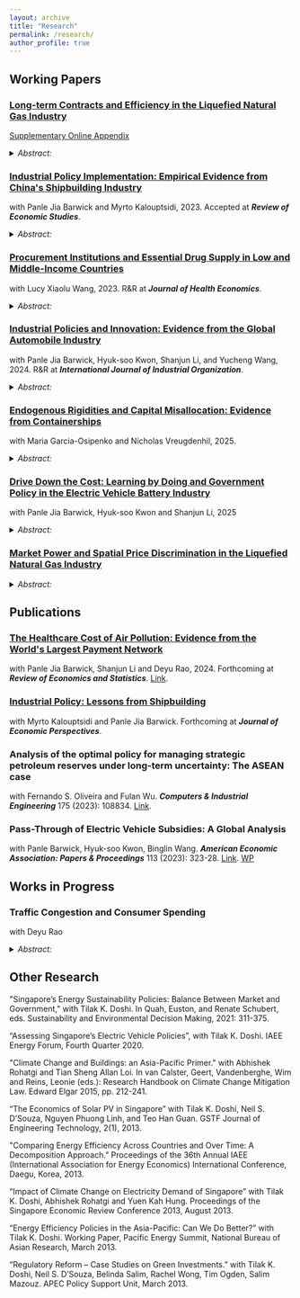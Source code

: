 ```yaml
---
layout: archive
title: "Research"
permalink: /research/
author_profile: true
---
```


## Working Papers



### [Long-term Contracts and Efficiency in the Liquefied Natural Gas Industry](https://www.dropbox.com/s/njxs3mfdjroyhq6/NahimZahur_LNG_Contracts.pdf?raw=1 "Long-term Contracts and Efficiency in the Liquefied Natural Gas Industry")

[Supplementary Online Appendix](https://www.dropbox.com/s/qmv6qbakepwjek8/NahimZahur_LNG_Contracts_2022_Supplementary_Material.pdf?raw=1 "Supplementary Online Appendix")

<details>
<summary><em>Abstract:</em></summary>
In many capital-intensive markets, sellers sign long-term contracts with buyers before committing to sunk cost investments. Ex-ante contracts mitigate the risk of under-investment arising from ex-post bargaining. However, contractual rigidities reduce the ability of firms to respond flexibly to demand shocks. This paper provides an empirical analysis of this trade-off, focusing on the liquefied natural gas (LNG) industry, where long-term contracts account for over 70% of trade. I develop a model of contracting, investment and spot trade that incorporates bargaining frictions and contractual rigidities. I structurally estimate this model using a rich dataset of the LNG industry, employing a novel estimation strategy that utilizes the timing of contracting and investment decisions to infer bargaining power. I find that without long-term contracts, sellers would decrease investment by 27%, but allocative efficiency would significantly improve. Negative contracting externalities lead to inefficient over-use of long-term contracts in equilibrium. Policies aimed at eliminating contractual rigidities reduce investment by 16%, but raise welfare by 9%.
</details>

### [Industrial Policy Implementation: Empirical Evidence from China's Shipbuilding Industry](https://www.dropbox.com/scl/fi/5idx4rdq017spabs3nz1v/Yr23_ChinaShipyard_Dec05.pdf?rlkey=8h1dnfhc8quodmu46m7i936vu&raw=1 "Industrial Policy Implementation: Empirical Evidence from China's Shipbuilding Industry") 
with Panle Jia Barwick and Myrto Kalouptsidi, 2023. Accepted at ***Review of Economic Studies***. 

<details>
<summary><em>Abstract:</em></summary>
Industrial policies are widely used across the world. In practice, designing and implementing these policies is a complicated task. In this paper, we assess the long-term performance of different industrial policy instruments, which include production subsidies, investment subsidies, entry subsidies, and consolidation policies. To do so, we examine a recent industrial policy in China aiming to propel the country’s shipbuilding industry to the largest globally. Using firm-level data and a dynamic model of firm entry, exit, investment, and production, we find that (i) the policy boosted China’s domestic investment, entry, and international market share dramatically, but delivered low returns and led to fragmentation, idle capacity, as well as depressed world ship prices; (ii) the effectiveness of different policy instruments is mixed: production and investment subsidies can be justified by market share considerations, while entry subsidies are wasteful; (iii) counter-cyclical policies and firm-targeting can substantially reduce distortions. Our results highlight the critical role of firm heterogeneity, business cycles and firms’ cost structure in policy design.
</details>

### [Procurement Institutions and Essential Drug Supply in Low and Middle-Income Countries](https://papers.ssrn.com/sol3/papers.cfm?abstract_id=3926761 "Procurement Institutions and Essential Drug Supply in Low and Middle-Income Countries")
with Lucy Xiaolu Wang, 2023. R&R at ***Journal of Health Economics***.  

<details>
<summary><em>Abstract:</em></summary>
International procurement institutions have played an important role in drug supply. This paper studies price, delivery, and shipment time of essential drugs supplied in 106 developing countries from 2007-2017 across four procurement institution types. We find that pooled procurement institutions lower prices: pooling internationally is most effective for small buyers and more concentrated markets, and pooling within-country is most effective for large buyers and less concentrated markets. Pooling can reduce delays, but at the cost of longer anticipated shipment times. Finally, pooled procurement is more effective for older generation drugs, compared to IP licensing institutions that focus on newer, patented drugs. We corroborate the findings using multiple identification strategies, including an instrumental variable strategy as well as the Altonji-Elder-Taber-Oster method for selection on unobservables. Our results suggest that the optimal mixture of procurement institutions depends on the trade-off between costs and urgency of need, with pooled international procurement institutions particularly valuable when countries can plan well ahead of time.
</details>

### [Industrial Policies and Innovation: Evidence from the Global Automobile Industry](https://panlebarwick.github.io/papers/Yr24_Auto_IP_Patent.pdf) 
with Panle Jia Barwick, Hyuk-soo Kwon, Shanjun Li, and Yucheng Wang, 2024. R&R at ***International Journal of Industrial Organization***.

<details>
<summary><em>Abstract:</em></summary>
This paper examines the impact of industrial policies (IPs) on innovation in the global
automobile industry. We compile the first comprehensive dataset linking global IPs with
patent data related to the auto industry from 2008 to 2023. We document a major shift in policy focus: by 2022, nearly half of all IPs targeted electric vehicles (EV)-related sectors, up from almost none in 2008. In the meantime, there has been a clear technological transition from internal combustion engine (GV) technologies to EV innovations. Our analysis finds a positive relationship between policy support and innovation activity. At the country level, a one-standard-deviation increase in five-year cumulative EV-targeted IPs is associated with a four-percent rise in new EV patent applications. Firm-level analyses (using OLS, IV, and PPML) indicate that a ten-percent increase in EV financial incentives received by automakers and EV battery producers leads to a similar four-percent increase in EV innovations. We confirm the importance of path dependence in the direction of technology change in the automobile industry but find no evidence that EV-targeted IPs stimulate innovation in GV technologies.
</details>

### [Endogenous Rigidities and Capital Misallocation: Evidence from Containerships](https://www.dropbox.com/scl/fi/qmzrowe7213w8h0mr5qn3/20250111_gvz_containerships.pdf?rlkey=0hod4t4obn6p4zq1hp90lou1n&raw=1 "Endogenous Rigidities and Capital Misallocation: Evidence from Containerships")
with Maria Garcia-Osipenko and Nicholas Vreugdenhil, 2025.

<details>
<summary><em>Abstract:</em></summary>
We investigate how endogenous rigidities inhibit efficient physical capital reallocation. We focus on the role of contract duration - a classic example of an adjustment rigidity. We argue that when agents choose to sign longer contracts in booms when asset markets are thin, they generate a contracting externality which further reduces available capacity and amplifies market thinness. This causes equilibrium contracts to be inefficiently long in booms and impedes the adjustment of these markets to shocks. We develop an equilibrium dynamic matching framework with booms and busts, where agents search and choose for how long to match. We apply the framework to the market for containership leasing contracts, an important part of the supply chain. We quantify misallocation in the decentralized equilibrium and find it is particularly substantial in the transition after an aggregate shock. We also quantify implications for the significant resources devoted to industrial policy in this setting.
</details>

### [Drive Down the Cost: Learning by Doing and Government Policy in the Electric Vehicle Battery Industry]( https://www.dropbox.com/scl/fi/ba8msdbvxyiy309ayyn3g/LBD_BKLZ_2025.pdf?rlkey=gehfsgvdgjfxnjurjnrjq02xy&raw=1 "Drive Down the Cost: Learning by Doing and Government Policy in the Electric Vehicle Battery Industry")
with Panle Jia Barwick, Hyuk-soo Kwon and Shanjun Li, 2025

<details>
<summary><em>Abstract:</em></summary>
Electric vehicle (EV) battery costs have declined by over 90% in the past decade. This study investigates the role of learning-by-doing (LBD) in driving this reduction and its interaction with two major government policies – consumer EV subsidies and local content requirements. Leveraging rich data on EV models and battery suppliers, we develop and estimate a structural model of the global EV industry that incorporates heterogeneous consumer choices and strategic pricing behaviors of EV producers and battery suppliers. The model allows us to recover battery costs for each EV model and quantify the extent of LBD in battery production. The learning rate is estimated to be 7.5% during our sample period after controlling for industry technological progress, economies of scale, input costs, and EV assembly experience. LBD magnified the effectiveness of consumer EV subsidies by several folds and generated complementarity
among subsidies across countries. Upstream battery suppliers capture a small fraction of the benefits brought by LBD to downstream EV producers and consumers, and consumer
EV subsidies improved social welfare by accelerating LBD and reducing battery costs.
China’s local content requirement helped domestic suppliers gain a competitive advantage at the expense of consumers and foreign suppliers, but its domestic welfare implications would shift from positive to negative if implemented five years later.
</details>

### [Market Power and Spatial Price Discrimination in the Liquefied Natural Gas Industry](https://www.dropbox.com/s/6cisjyn9v9xzwyx/NahimZahur_LNG_MarketPower_Draft_2023.pdf?raw=1 "Market Power and Spatial Price Discrimination in the Liquefied Natural Gas Industry")

<details>
<summary><em>Abstract:</em></summary>
The liquefied natural gas (LNG) industry is characterized by systematic inter-regional price differentials, raising the question of whether sellers price discriminate. This paper measures market power in the LNG spot market and studies how market power influences pricing, trade and welfare. I develop a method for inferring market conduct that utilizes information on sellers’ pricing and quantity decisions across multiple geographically segmented markets. My test for market conduct is based on the observation that sellers exercising market power engage in third-degree price discrimination, whereas sellers behaving competitively do not. Using data
from 2006 to 2017 on spot market trade flows, spot prices, shipping costs and seller capacities, I estimate a structural model of LNG trade and pricing that incorporates spatial differentiation, capacity constraints and trade frictions and flexibly nests different models of seller market power. I find that seller decisions are consistent with a Cournot model and unlikely to be generated by a competitive model. The total deadweight loss from market power is estimated to be USD 12 billion, or about 4.5% of total revenue. I find that market power plays a key role in exacerbating inter-regional price differentials.
</details>


## Publications

### [The Healthcare Cost of Air Pollution: Evidence from the World's Largest Payment Network](https://www.dropbox.com/s/mtkp3esns9m724z/BLRZ_2022_Pollution_Health_China.pdf?raw=1 "The Healthcare Cost of Air Pollution: Evidence from the World's Largest Payment Network")
with Panle Jia Barwick, Shanjun Li and Deyu Rao, 2024. Forthcoming at ***Review of Economics and Statistics***. [Link](https://doi.org/10.1162/rest_a_01430 "Link"). 

### [Industrial Policy: Lessons from Shipbuilding](https://panlebarwick.github.io/papers/Yr24_JEP_IndPolicy.pdf "Industrial Policy: Lessons from Shipbuilding")
with Myrto Kalouptsidi and Panle Jia Barwick. Forthcoming at ***Journal of Economic Perspectives***. 

### Analysis of the optimal policy for managing strategic petroleum reserves under long-term uncertainty: The ASEAN case
with Fernando S. Oliveira and Fulan Wu. ***Computers & Industrial Engineering*** 175 (2023): 108834. [Link](https://doi.org/10.1016/j.cie.2022.108834 "Link"). 
 
### Pass-Through of Electric Vehicle Subsidies: A Global Analysis
with Panle Barwick, Hyuk-soo Kwon, Binglin Wang. ***American Economic Association: Papers & Proceedings*** 113 (2023): 323-28. [Link](https://www.aeaweb.org/articles?id=10.1257/pandp.20231064 "Link"). [WP](https://drive.google.com/file/d/1WgrsGhbKWsrahLVRH08B1p4P7cxCyfsB/view "WP") 



## Works in Progress






### Traffic Congestion and Consumer Spending
with Deyu Rao

<details>
<summary><em>Abstract:</em></summary>
The cost of congestion is a key input in the design of transportation policy. Existing estimates of the social cost of traffic congestion account for the value of travel time, increased air pollution and accidents, and the impact on subjective well-being. We highlight an important additional cost: congestion disrupts economic activities. Consumers who cancel or postpone their spending plans on congested days incur a cost from not being able to engage in consumption at their preferred time. This paper investigates how traffic congestion affects consumption, focusing on Beijing in 2014. Using high-frequency credit and debit card consumption and traffic congestion data, we show that a 10% increase in travel time leads to a 2.4% decrease in consumption on the same day. We find little evidence to suggest that consumers substitute consumption over time.
</details>



## Other Research

"Singapore’s Energy Sustainability Policies: Balance Between Market and Government," with Tilak K. Doshi. In Quah, Euston, and Renate Schubert, eds. Sustainability and Environmental Decision Making, 2021: 311-375.

“Assessing Singapore’s Electric Vehicle Policies”, with Tilak K. Doshi. IAEE Energy Forum, Fourth Quarter 2020.

"Climate Change and Buildings: an Asia-Pacific Primer."
with Abhishek Rohatgi and Tian Sheng Allan Loi. In van Calster, Geert, Vandenberghe, Wim and Reins, Leonie (eds.): Research Handbook on Climate Change Mitigation Law. Edward Elgar 2015, pp. 212-241.

“The Economics of Solar PV in Singapore” 
with Tilak K. Doshi, Neil S. D’Souza, Nguyen Phuong Linh, and Teo Han Guan. GSTF Journal of Engineering Technology, 2(1), 2013.

"Comparing Energy Efficiency Across Countries and Over Time: A Decomposition Approach." Proceedings of the 36th Annual IAEE (International Association for Energy Economics) International Conference, Daegu, Korea, 2013.

“Impact of Climate Change on Electricity Demand of Singapore” 
with Tilak K. Doshi, Abhishek Rohatgi and Yuen Kah Hung. Proceedings of the Singapore Economic Review Conference 2013, August 2013.

“Energy Efficiency Policies in the Asia-Pacific: Can We Do Better?” 
with Tilak K. Doshi. Working Paper, Pacific Energy Summit, National Bureau of Asian Research, March 2013.

“Regulatory Reform – Case Studies on Green Investments.” 
with Tilak K. Doshi, Neil S. D’Souza, Belinda Salim, Rachel Wong, Tim Ogden, Salim Mazouz. APEC Policy Support Unit, March 2013.

